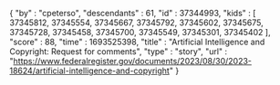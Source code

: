 {
  "by" : "cpeterso",
  "descendants" : 61,
  "id" : 37344993,
  "kids" : [ 37345812, 37345554, 37345667, 37345792, 37345602, 37345675, 37345728, 37345458, 37345700, 37345549, 37345301, 37345402 ],
  "score" : 88,
  "time" : 1693525398,
  "title" : "Artificial Intelligence and Copyright: Request for comments",
  "type" : "story",
  "url" : "https://www.federalregister.gov/documents/2023/08/30/2023-18624/artificial-intelligence-and-copyright"
}
